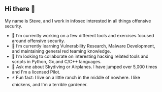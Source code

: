 ## Hi there 👋

My name is Steve, and I work in infosec interested in all things offensive security.

- 🔭 I’m currently working on a few different tools and exercises focused around offensive security.
- 🌱 I’m currently learning Vulnerability Research, Malware Development, and maintaining general red teaming knowledge.
- 👯 I’m looking to collaborate on interesting hacking related tools and scripts in Python, Go,and C/C++ languages.
- 💬 Ask me about Skydiving or Airplanes. I have jumped over 5,000 times and I'm a licensed Pilot.
- ⚡ Fun fact: I live on a little ranch in the middle of nowhere. I like chickens, and I'm a terrible gardener.

<!--
**wrmgt/wrmgt** is a ✨ _special_ ✨ repository because its `README.md` (this file) appears on your GitHub profile.

Here are some ideas to get you started:

- 🔭 I’m currently working on ...
- 🌱 I’m currently learning ...
- 👯 I’m looking to collaborate on ...
- 🤔 I’m looking for help with ...
- 💬 Ask me about ...
- 📫 How to reach me: ...
- 😄 Pronouns: ...
- ⚡ Fun fact: ...
-->
